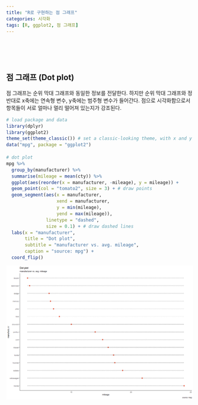 ```yaml
---
title: "R로 구현하는 점 그래프"
categories: 시각화
tags: [R, ggplot2, 점 그래프]
---
```


<div style="margin-bottom:100px;"></div>

## 점 그래프 (Dot plot)

점 그래프는 순위 막대 그래프와 동일한 정보를 전달한다. 하지만 순위 막대 그래프와 정반대로 x축에는 연속형 변수, y축에는 범주형 변수가 들어간다. 점으로 시각화함으로서 항목들이 서로 얼마나 멀리 떨어져 있는지가 강조된다.

```r
# load package and data
library(dplyr)
library(ggplot2)
theme_set(theme_classic()) # set a classic-looking theme, with x and y axis lines and no grid lines
data("mpg", package = "ggplot2")

# dot plot
mpg %>% 
  group_by(manufacturer) %>% 
  summarise(mileage = mean(cty)) %>%
  ggplot(aes(reorder(x = manufacturer, -mileage), y = mileage)) +
  geom_point(col = "tomato2", size = 3) + # draw points
  geom_segment(aes(x = manufacturer, 
                   xend = manufacturer, 
                   y = min(mileage), 
                   yend = max(mileage)), 
               linetype = "dashed", 
               size = 0.1) + # draw dashed lines 
  labs(x = "manufacturer",
       title = "Dot plot", 
       subtitle = "manufacturer vs. avg. mileage", 
       caption = "source: mpg") + 
  coord_flip()
```

![](/public/img/2022-06-22-visualization-summary/dot_plot-1.png)